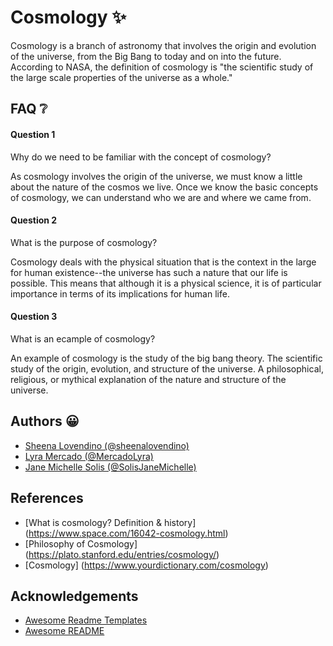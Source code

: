 
# Cosmology ✨

Cosmology is a branch of astronomy that involves the origin and evolution of the universe, from the Big Bang to today and on into the future. According to NASA, the definition of cosmology is "the scientific study of the large scale properties of the universe as a whole."


## FAQ ❔

#### Question 1
Why do we need to be familiar with the concept of cosmology?

As cosmology involves the origin of the universe, we must know a little about the nature of the cosmos we live. Once we know the basic concepts of cosmology, we can understand who we are and where we came from. 


#### Question 2
What is the purpose of cosmology?

Cosmology deals with the physical situation that is the context in the large for human existence--the universe has such a nature that our life is possible. This means that although it is a physical science, it is of particular importance in terms of its implications for human life.

#### Question 3
What is an ecample of cosmology?

An example of cosmology is the study of the big bang theory. The scientific study of the origin, evolution, and structure of the universe. A philosophical, religious, or mythical explanation of the nature and structure of the universe.

## Authors 😀

- [Sheena Lovendino (@sheenalovendino)](https://github.com/sheenalovendino)
- [Lyra Mercado (@MercadoLyra)](https://github.com/MercadoLyra)
- [Jane Michelle Solis (@SolisJaneMichelle)](https://github.com/SolisJaneMichelle)


## References

- [What is cosmology? Definition & history] (https://www.space.com/16042-cosmology.html)
- [Philosophy of Cosmology] (https://plato.stanford.edu/entries/cosmology/)
- [Cosmology] (https://www.yourdictionary.com/cosmology)

## Acknowledgements

 - [Awesome Readme Templates](https://awesomeopensource.com/project/elangosundar/awesome-README-templates)
 - [Awesome README](https://github.com/matiassingers/awesome-readme)
 
